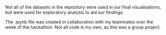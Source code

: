 Not all of the datasets in the repository were used in our final visualisations, but were used for exploratory analysis to aid our findings.

The .ipynb file was created in collaboration with my teammates over the week of the hackathon. Not all code is my own, as this was a group project.
